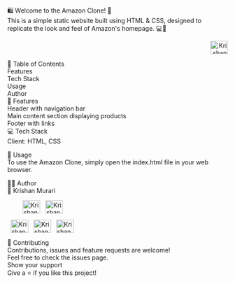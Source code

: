 🛍 Welcome to the Amazon Clone! 🎁<br>
This is a simple static website built using HTML & CSS, designed to replicate the look and feel of Amazon's homepage. 💻🎨<br>

<p align="right"> <a href="https://github.com/krishanmurariji" target="_blank"><img align="center" src="https://raw.githubusercontent.com/rahuldkjain/github-profile-readme-generator/master/src/images/icons/Social/github.svg" alt="Krishan_murari" height="30" width="40" /></a> </p>
📝 Table of Contents<br>
Features<br>
Tech Stack<br>
Usage<br>
Author<br>
🌟 Features<br>
Header with navigation bar<br>
Main content section displaying products<br>
Footer with links<br>
💻 Tech Stack<br>
Client: HTML, CSS

🚀 Usage<br>
To use the Amazon Clone, simply open the index.html file in your web browser.<br>

👨‍💻 Author<br>
👤 Krishan Murari<br>

&nbsp;&nbsp;&nbsp;&nbsp;&nbsp;&nbsp;&nbsp;&nbsp;
<a href="https://github.com/krishanmurariji" target="_blank"><img align="center" src="https://raw.githubusercontent.com/rahuldkjain/github-profile-readme-generator/master/src/images/icons/Social/github.svg" alt="Krishan_murari" height="30" width="40" /></a>
&nbsp;
<a href="https://leetcode.com/Krishanmurariji/" target="_blank"><img align="center" src="https://raw.githubusercontent.com/rahuldkjain/github-profile-readme-generator/master/src/images/icons/Social/leet-code.svg" alt="Krishan_murari" height="30" width="40" /></a>
&nbsp;

&nbsp;
<a href="https://linkedin.com/in/krishan-murari/" target="_blank"><img align="center" src="https://raw.githubusercontent.com/rahuldkjain/github-profile-readme-generator/master/src/images/icons/Social/linked-in-alt.svg" alt="Krishan_murari" height="30" width="40" /></a>
&nbsp;
<a href="https://twitter.com/KrishanMuraari" target="_blank"><img align="center" src="https://raw.githubusercontent.com/rahuldkjain/github-profile-readme-generator/master/src/images/icons/Social/twitter.svg" alt="Krishan_murari" height="30" width="40" /></a>
&nbsp;
<a href="https://www.instagram.com/krishanmurariji/" target="_blank"><img align="center" src="https://raw.githubusercontent.com/rahuldkjain/github-profile-readme-generator/master/src/images/icons/Social/instagram.svg" alt="Krishan_murari" height="30" width="40" /></a>
&nbsp;


🤝 Contributing<br>
Contributions, issues and feature requests are welcome!<br>
Feel free to check the issues page.<br>
Show your support<br>
Give a ⭐️ if you like this project!<br>

